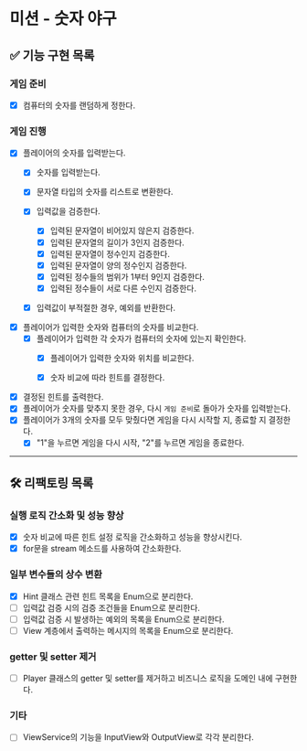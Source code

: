 # 미션 - 숫자 야구

## ✅ 기능 구현 목록

### 게임 준비

- [x] 컴퓨터의 숫자를 랜덤하게 정한다.

### 게임 진행

- [x] 플레이어의 숫자를 입력받는다.
    - [x] 숫자를 입력받는다.
    - [x] 문자열 타입의 숫자를 리스트로 변환한다.
    - [x] 입력값을 검증한다.
        - [x] 입력된 문자열이 비어있지 않은지 검증한다.
        - [x] 입력된 문자열의 길이가 3인지 검증한다.
        - [x] 입력된 문자열이 정수인지 검증한다.
        - [x] 입력된 문자열이 양의 정수인지 검증한다.
        - [x] 입력된 정수들의 범위가 1부터 9인지 검증한다.
        - [x] 입력된 정수들이 서로 다른 수인지 검증한다.
    - [x] 입력값이 부적절한 경우, 예외를 반환한다.


- [x] 플레이어가 입력한 숫자와 컴퓨터의 숫자를 비교한다.
    - [x] 플레이어가 입력한 각 숫자가 컴퓨터의 숫자에 있는지 확인한다.
        - [x] 플레이어가 입력한 숫자와 위치를 비교한다.
        - [x] 숫자 비교에 따라 힌트를 결정한다.


- [x] 결정된 힌트를 출력한다.
- [x] 플레이어가 숫자를 맞추지 못한 경우, 다시 `게임 준비`로 돌아가 숫자를 입력받는다.
- [x] 플레이어가 3개의 숫자를 모두 맞췄다면 게임을 다시 시작할 지, 종료할 지 결정한다.
    - [x] "1"을 누르면 게임을 다시 시작, "2"를 누르면 게임을 종료한다.

---

## 🛠️ 리팩토링 목록

### 실행 로직 간소화 및 성능 향상

- [x] 숫자 비교에 따른 힌트 설정 로직을 간소화하고 성능을 향상시킨다.
- [x] for문을 stream 메소드를 사용하여 간소화한다.

### 일부 변수들의 상수 변환

- [x] Hint 클래스 관련 힌트 목록을 Enum으로 분리한다.
- [ ] 입력값 검증 시의 검증 조건들을 Enum으로 분리한다.
- [ ] 입력값 검증 시 발생하는 예외의 목록을 Enum으로 분리한다.
- [ ] View 계층에서 출력하는 메시지의 목록을 Enum으로 분리한다.

### getter 및 setter 제거

- [ ] Player 클래스의 getter 및 setter를 제거하고 비즈니스 로직을 도메인 내에 구현한다.

### 기타

- [ ] ViewService의 기능을 InputView와 OutputView로 각각 분리한다.